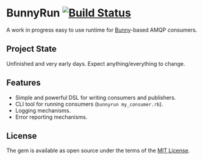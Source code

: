 # BunnyRun [![Build Status](https://api.travis-ci.org/jimeh/bunnyrun.svg)](https://travis-ci.org/jimeh/bunnyrun)

A work in progress easy to use runtime for [Bunny](http://rubybunny.info/)-based
AMQP consumers.

## Project State

Unfinished and very early days. Expect anything/everything to change.

## Features

- Simple and powerful DSL for writing consumers and publishers.
- CLI tool for running consumers (`bunnyrun my_consumer.rb`).
- Logging mechanisms.
- Error reporting mechanisms.

## License

The gem is available as open source under the terms of
the [MIT License](http://opensource.org/licenses/MIT).
